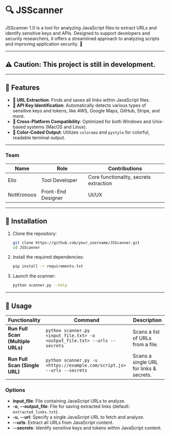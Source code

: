 # 🔍 JSScanner

JSScanner 1.0 is a tool for analyzing JavaScript files to extract URLs and identify sensitive keys and APIs. Designed to support developers and security researchers, it offers a streamlined approach to analyzing scripts and improving application security. 🚀

---

## ⚠️ **Caution:** This project is still in development.

---

## 📜 Features

- **🔗 URL Extraction**: Finds and saves all links within JavaScript files.
- **🔑 API Key Identification**: Automatically detects various types of sensitive keys and tokens, like AWS, Google Maps, GitHub, Stripe, and more.
- **🔄 Cross-Platform Compatibility**: Optimized for both Windows and Unix-based systems (MacOS and Linux).
- **🎨 Color-Coded Output**: Utilizes `colorama` and `pystyle` for colorful, readable terminal output.

---


### Team

| Name           | Role                | Contributions                           |
|----------------|---------------------|-----------------------------------------|
| Elio           | Tool Developer      | Core functionality, secrets extraction  |
| NotKronoos     | Front-End Designer  | UI/UX                                   |


---


## 🚀 Installation

1. Clone the repository:
    ```bash
    git clone https://github.com/your_username/JSScanner.git
    cd JSScanner
    ```
2. Install the required dependencies:
    ```bash
    pip install -r requirements.txt
    ```
3. Launch the scanner:
    ```bash
    python scanner.py --help
    ```


---

## 📖 Usage

| Functionality               | Command                                                                                             | Description                              |
|-----------------------------|-----------------------------------------------------------------------------------------------------|------------------------------------------|
| **Run Full Scan (Multiple URLs)** | ```python scanner.py <input_file.txt> -o <output_file.txt> --urls --secrets ```            | Scans a list of URLs from a file.       |
| **Run Full Scan (Single URL)**    | ```python scanner.py -u <https://example.com/script.js> --urls --secrets ```              | Scans a single URL for links & secrets. |

### Options

- **input_file**: File containing JavaScript URLs to analyze.
- **-o**, **--output_file**: File for saving extracted links (default: `extracted_links.txt`).
- **-u**, **--url**: Specify a single JavaScript URL to fetch and analyze.
- **--urls**: Extract all URLs from JavaScript content.
- **--secrets**: Identify sensitive keys and tokens within JavaScript content.


